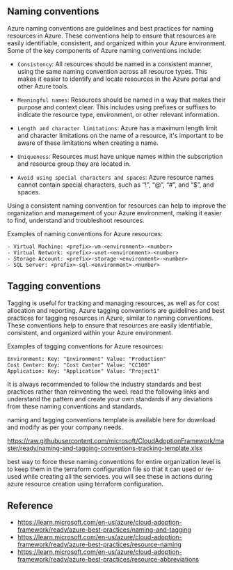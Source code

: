 <!-- # Chapter 2.1: Azure Naming Conventions -->

## Naming conventions

Azure naming conventions are guidelines and best practices for naming resources in Azure. These conventions help to ensure that resources are easily identifiable, consistent, and organized within your Azure environment. Some of the key components of Azure naming conventions include:

- `Consistency`: All resources should be named in a consistent manner, using the same naming convention across all resource types. This makes it easier to identify and locate resources in the Azure portal and other Azure tools.

- `Meaningful names`: Resources should be named in a way that makes their purpose and context clear. This includes using prefixes or suffixes to indicate the resource type, environment, or other relevant information.

- `Length and character limitations`: Azure has a maximum length limit and character limitations on the name of a resource, it's important to be aware of these limitations when creating a name.

- `Uniqueness`: Resources must have unique names within the subscription and resource group they are located in.

- `Avoid using special characters and spaces`: Azure resource names cannot contain special characters, such as “!”, “@”, “#”, and “$”, and spaces.

Using a consistent naming convention for resources can help to improve the organization and management of your Azure environment, making it easier to find, understand and troubleshoot resources.

Examples of naming conventions for Azure resources:
```
- Virtual Machine: <prefix>-vm-<environment>-<number>
- Virtual Network: <prefix>-vnet-<environment>-<number>
- Storage Account: <prefix>-storage-<environment>-<number>
- SQL Server: <prefix>-sql-<environment>-<number>
```

## Tagging conventions

Tagging is useful for tracking and managing resources, as well as for cost allocation and reporting. Azure tagging conventions are guidelines and best practices for tagging resources in Azure, similar to naming conventions. These conventions help to ensure that resources are easily identifiable, consistent, and organized within your Azure environment.

Examples of tagging conventions for Azure resources:

```
Environment: Key: "Environment" Value: "Production"
Cost Center: Key: "Cost Center" Value: "CC100"
Application: Key: "Application" Value: "Project1"
```

It is always recommended to follow the industry standards and best practices rather than reinventing the weel. read the following links and understand the pattern and create your own standards if any deviations from these naming conventions and standards.

naming and tagging conventions template is available here for download and modify as per your company needs.

<https://raw.githubusercontent.com/microsoft/CloudAdoptionFramework/master/ready/naming-and-tagging-conventions-tracking-template.xlsx>

best way to force these naming conventions for entire organization level is to keep them in the terraform configuration file so that it can used or re-used while creating all the services. you will see these in actions during azure resource creation using terraform configuration.


## Reference

- <https://learn.microsoft.com/en-us/azure/cloud-adoption-framework/ready/azure-best-practices/naming-and-tagging>
- <https://learn.microsoft.com/en-us/azure/cloud-adoption-framework/ready/azure-best-practices/resource-naming>
- <https://learn.microsoft.com/en-us/azure/cloud-adoption-framework/ready/azure-best-practices/resource-abbreviations>